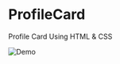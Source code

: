 # ProfileCard
Profile Card Using HTML &amp; CSS


![Demo](https://github.com/MonikaSinghal-22/ProfileCard/assets/39440249/3dc02ee6-d7e4-4855-93e0-2b38d20b3ad2)


